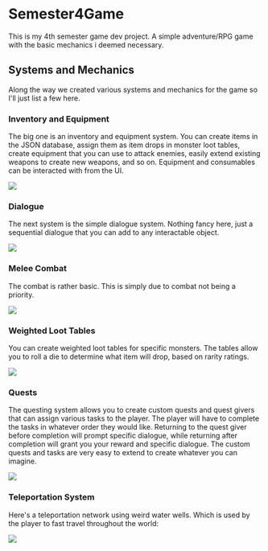 # Semester4Game
This is my 4th semester game dev project. A simple adventure/RPG game with the basic mechanics i deemed necessary.

## Systems and Mechanics
Along the way we created various systems and mechanics for the game so I'll just list a few here.

### Inventory and Equipment
The big one is an inventory and equipment system. You can create items in the JSON database, assign them as item drops in monster loot tables, create equipment that you can use to attack enemies, easily extend existing weapons to create new weapons, and so on. Equipment and consumables can be interacted with from the UI.

![](https://imgur.com/y6Vx2K1.gif)

### Dialogue
The next system is the simple dialogue system. Nothing fancy here, just a sequential dialogue that you can add to any interactable object.

![](https://imgur.com/NPWljbw.gif)

### Melee Combat
The combat is rather basic. This is simply due to combat not being a priority.

![](https://imgur.com/Q62MJkQ.gif)

### Weighted Loot Tables
You can create weighted loot tables for specific monsters. The tables allow you to roll a die to determine what item will drop, based on rarity ratings.

![](https://imgur.com/3MMwZKp.gif)


### Quests
The questing system allows you to create custom quests and quest givers that can assign various tasks to the player. The player will have to complete the tasks in whatever order they would like. Returning to the quest giver before completion will prompt specific dialogue, while returning after completion will grant you your reward and specific dialogue. The custom quests and tasks are very easy to extend to create whatever you can imagine.

![](https://imgur.com/FHDcPLD.gif)

### Teleportation System
Here's a teleportation network using weird water wells. Which is used by the player to fast travel throughout the world:

![](https://imgur.com/0NHqGhL.gif)

